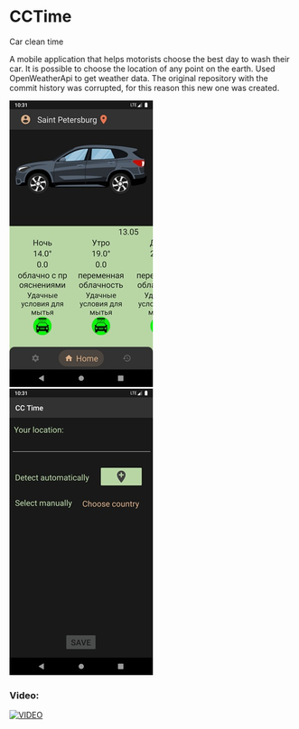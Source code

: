 # CCTime
Car clean time

A mobile application that helps motorists choose the best day to wash their car.
It is possible to choose the location of any point on the earth. Used OpenWeatherApi to get weather data.
The original repository with the commit history was corrupted, for this reason this new one was created.


![Screenshot](https://github.com/Ezhidzee/CCTime/blob/master/4XDD3Yhz7sU.jpg)
![Screenshot](https://github.com/Ezhidzee/CCTime/blob/master/xAvdxtaZm7A.jpg)

### Video:

[![VIDEO](https://img.youtube.com/vi/Fd3rdMy5UAk/0.jpg)](https://www.youtube.com/watch?v=Fd3rdMy5UAk)
